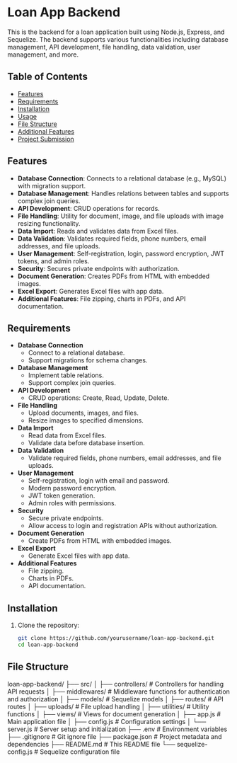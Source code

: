 # Loan App Backend

This is the backend for a loan application built using Node.js, Express, and Sequelize. The backend supports various functionalities including database management, API development, file handling, data validation, user management, and more.

## Table of Contents
- [Features](#features)
- [Requirements](#requirements)
- [Installation](#installation)
- [Usage](#usage)
- [File Structure](#file-structure)
- [Additional Features](#additional-features)
- [Project Submission](#project-submission)

## Features
- **Database Connection**: Connects to a relational database (e.g., MySQL) with migration support.
- **Database Management**: Handles relations between tables and supports complex join queries.
- **API Development**: CRUD operations for records.
- **File Handling**: Utility for document, image, and file uploads with image resizing functionality.
- **Data Import**: Reads and validates data from Excel files.
- **Data Validation**: Validates required fields, phone numbers, email addresses, and file uploads.
- **User Management**: Self-registration, login, password encryption, JWT tokens, and admin roles.
- **Security**: Secures private endpoints with authorization.
- **Document Generation**: Creates PDFs from HTML with embedded images.
- **Excel Export**: Generates Excel files with app data.
- **Additional Features**: File zipping, charts in PDFs, and API documentation.

## Requirements
- **Database Connection**
  - Connect to a relational database.
  - Support migrations for schema changes.
- **Database Management**
  - Implement table relations.
  - Support complex join queries.
- **API Development**
  - CRUD operations: Create, Read, Update, Delete.
- **File Handling**
  - Upload documents, images, and files.
  - Resize images to specified dimensions.
- **Data Import**
  - Read data from Excel files.
  - Validate data before database insertion.
- **Data Validation**
  - Validate required fields, phone numbers, email addresses, and file uploads.
- **User Management**
  - Self-registration, login with email and password.
  - Modern password encryption.
  - JWT token generation.
  - Admin roles with permissions.
- **Security**
  - Secure private endpoints.
  - Allow access to login and registration APIs without authorization.
- **Document Generation**
  - Create PDFs from HTML with embedded images.
- **Excel Export**
  - Generate Excel files with app data.
- **Additional Features**
  - File zipping.
  - Charts in PDFs.
  - API documentation.

## Installation
1. Clone the repository:
   ```bash
   git clone https://github.com/yourusername/loan-app-backend.git
   cd loan-app-backend


## File Structure
loan-app-backend/
├── src/
│   ├── controllers/       # Controllers for handling API requests
│   ├── middlewares/       # Middleware functions for authentication and authorization
│   ├── models/            # Sequelize models
│   ├── routes/            # API routes
│   ├── uploads/           # File upload handling
│   ├── utilities/         # Utility functions
│   ├── views/             # Views for document generation
│   ├── app.js             # Main application file
│   ├── config.js          # Configuration settings
│   └── server.js          # Server setup and initialization
├── .env                   # Environment variables
├── .gitignore             # Git ignore file
├── package.json           # Project metadata and dependencies
├── README.md              # This README file
└── sequelize-config.js    # Sequelize configuration file
